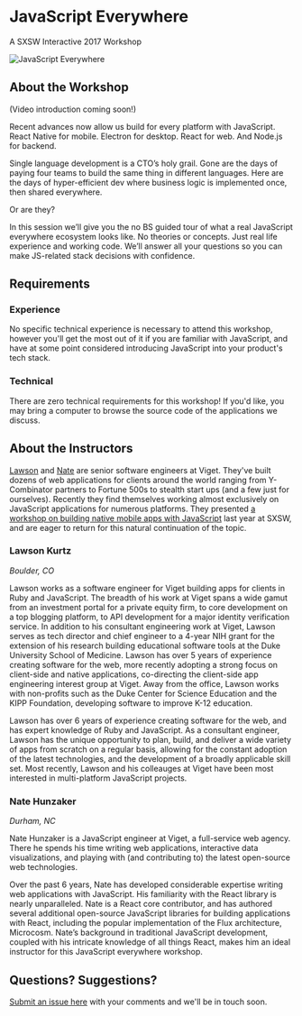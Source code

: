 # JavaScript Everywhere

A SXSW Interactive 2017 Workshop

![JavaScript Everywhere](http://blog.coderhouse.com/wp-content/uploads/2015/11/javascript-everywhere-01-01.jpg)

## About the Workshop

(Video introduction coming soon!)

Recent advances now allow us build for every platform with JavaScript. React Native for mobile. Electron for desktop. React for web. And Node.js for backend.

Single language development is a CTO’s holy grail. Gone are the days of paying four teams to build the same thing in different languages. Here are the days of hyper-efficient dev where business logic is implemented once, then shared everywhere.

Or are they?

In this session we’ll give you the no BS guided tour of what a real JavaScript everywhere ecosystem looks like. No theories or concepts. Just real life experience and working code. We’ll answer all your questions so you can make JS-related stack decisions with confidence.

## Requirements

### Experience

No specific technical experience is necessary to attend this workshop, however you'll get the most out of it if you are familiar with JavaScript, and have at some point considered introducing JavaScript into your product's tech stack.

### Technical

There are zero technical requirements for this workshop! If you'd like, you may bring a computer to browse the source code of the applications we discuss.

## About the Instructors

[Lawson](https://www.viget.com/about/team/lkurtz) and [Nate](https://www.viget.com/about/team/nhunzaker) are senior software engineers at Viget. They've built dozens of web applications for clients around the world ranging from Y-Combinator partners to Fortune 500s to stealth start ups (and a few just for ourselves). Recently they find themselves working almost exclusively on JavaScript applications for numerous platforms. They presented [a workshop on building native mobile apps with JavaScript](http://schedule.sxsw.com/2016/events/event_PP53622) last year at SXSW, and are eager to return for this natural continuation of the topic.

### Lawson Kurtz
_Boulder, CO_

Lawson works as a software engineer for Viget building apps for clients in Ruby and JavaScript. The breadth of his work at Viget spans a wide gamut from an investment portal for a private equity firm, to core development on a top blogging platform, to API development for a major identity verification service. In addition to his consultant engineering work at Viget, Lawson serves as tech director and chief engineer to a 4-year NIH grant for the extension of his research building educational software tools at the Duke University School of Medicine. Lawson has over 5 years of experience creating software for the web, more recently adopting a strong focus on client-side and native applications, co-directing the client-side app engineering interest group at Viget. Away from the office, Lawson works with non-profits such as the Duke Center for Science Education and the KIPP Foundation, developing software to improve K-12 education.

Lawson has over 6 years of experience creating software for the web, and has expert knowledge of Ruby and JavaScript. As a consultant engineer, Lawson has the unique opportunity to plan, build, and deliver a wide variety of apps from scratch on a regular basis, allowing for the constant adoption of the latest technologies, and the development of a broadly applicable skill set. Most recently, Lawson and his colleauges at Viget have been most interested in multi-platform JavaScript projects.

### Nate Hunzaker
_Durham, NC_

Nate Hunzaker is a JavaScript engineer at Viget, a full-service web agency. There he spends his time writing web applications, interactive data visualizations, and playing with (and contributing to) the latest open-source web technologies.

Over the past 6 years, Nate has developed considerable expertise writing web applications with JavaScript. His familiarity with the React library is nearly unparalleled. Nate is a React core contributor, and has authored several additional open-source JavaScript libraries for building applications with React, including the popular implementation of the Flux architecture, Microcosm. Nate’s background in traditional JavaScript development, coupled with his intricate knowledge of all things React, makes him an ideal instructor for this JavaScript everywhere workshop.

## Questions? Suggestions?
[Submit an issue here](https://github.com/vigetlabs/javascript-everywhere/issues/new) with your comments and we'll be in touch soon.
